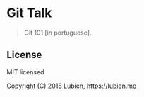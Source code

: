 # Git Talk

> Git 101 [in portuguese]. 

## License

MIT licensed

Copyright (C) 2018 Lubien, https://lubien.me
